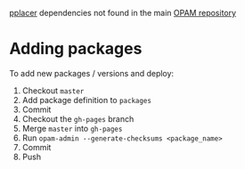 [pplacer](http://matsen.fhcrc.org/pplacer) dependencies not found in the main [OPAM repository](http://opam.ocamlpro.com/index.html)

# Adding packages

To add new packages / versions and deploy:

1. Checkout `master`
2. Add package definition to `packages`
3. Commit
4. Checkout the `gh-pages` branch
5. Merge `master` into `gh-pages`
6. Run `opam-admin --generate-checksums <package_name>`
7. Commit
8. Push
